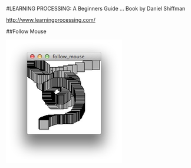 #LEARNING PROCESSING: A Beginners Guide ...
Book by Daniel Shiffman

http://www.learningprocessing.com/

##Follow Mouse

![follow mouse](https://github.com/tomstuder/LearnProcessing/blob/master/renders/followmouse.jpg)
